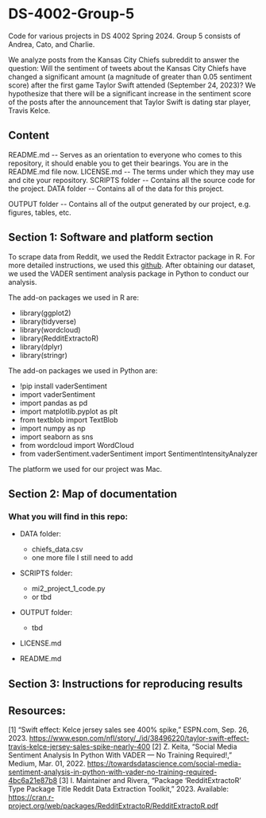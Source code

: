 # DS-4002-Group-5

Code for various projects in DS 4002 Spring 2024. Group 5 consists of Andrea, Cato, and Charlie.

We analyze posts from the Kansas City Chiefs subreddit to answer the question: Will the sentiment of tweets about the Kansas City Chiefs have changed a significant amount (a magnitude of greater than 0.05 sentiment score) after the first game Taylor Swift attended (September 24, 2023)? We hypothesize that there will be a significant increase in the sentiment score of the posts after the announcement that Taylor Swift is dating star player, Travis Kelce.

## Content 
README.md -- Serves as an orientation to everyone who comes to this repository, it should enable you to get their bearings. You are in the README.md file now.
LICENSE.md -- The terms under which they may use and cite your repository.
SCRIPTS folder -- Contains all the source code for the project. 
DATA folder -- Contains all of the data for this project. 

OUTPUT folder -- Contains all of the output generated by our project, e.g. figures, tables, etc.

## Section 1: Software and platform section
To scrape data from Reddit, we used the Reddit Extractor package in R. For more detailed instructions, we used this [github](https://github.com/ivan-rivera/RedditExtractor "github"). After obtaining our dataset, we used the VADER sentiment analysis package in Python to conduct our analysis. 

The add-on packages we used in R are:
* library(ggplot2)
* library(tidyverse)
* library(wordcloud)
* library(RedditExtractoR)
* library(dplyr)
* library(stringr)

The add-on packages we used in Python are:
* !pip install vaderSentiment
* import vaderSentiment
* import pandas as pd
* import matplotlib.pyplot as plt
* from textblob import TextBlob
* import numpy as np
* import seaborn as sns
* from wordcloud import WordCloud
* from vaderSentiment.vaderSentiment import SentimentIntensityAnalyzer

The platform we used for our project was Mac.

## Section 2: Map of documentation
### What you will find in this repo:
* DATA folder:
  * chiefs_data.csv
  * one more file I still need to add

* SCRIPTS folder:
  * mi2_project_1_code.py
  * or tbd

* OUTPUT folder:
  * tbd

* LICENSE.md
* README.md

## Section 3: Instructions for reproducing results

## Resources:
[1]
“Swift effect: Kelce jersey sales see 400% spike,” ESPN.com, Sep. 26, 2023. https://www.espn.com/nfl/story/_/id/38496220/taylor-swift-effect-travis-kelce-jersey-sales-spike-nearly-400
[2]
Z. Keita, “Social Media Sentiment Analysis In Python With VADER — No Training Required!,” Medium, Mar. 01, 2022. https://towardsdatascience.com/social-media-sentiment-analysis-in-python-with-vader-no-training-required-4bc6a21e87b8
[3]
I. Maintainer and Rivera, “Package ‘RedditExtractoR’ Type Package Title Reddit Data Extraction Toolkit,” 2023. Available: https://cran.r-project.org/web/packages/RedditExtractoR/RedditExtractoR.pdf
